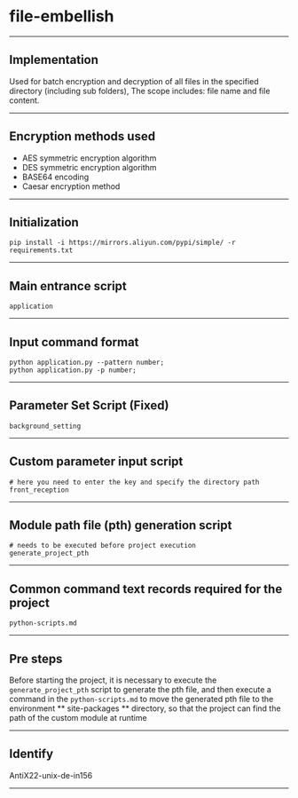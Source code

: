 # file-embellish

<hr>

## Implementation

Used for batch encryption and decryption of all files in the specified directory (including sub folders),
The scope includes: file name and file content.

<hr>

## Encryption methods used

- AES symmetric encryption algorithm
- DES symmetric encryption algorithm
- BASE64 encoding
- Caesar encryption method

<hr>

## Initialization

```
pip install -i https://mirrors.aliyun.com/pypi/simple/ -r requirements.txt

```

<hr>

## Main entrance script

```
application
```

<hr>

## Input command format

```
python application.py --pattern number;
python application.py -p number;
```

<hr>

## Parameter Set Script (Fixed)

```
background_setting
```

<hr>

## Custom parameter input script

```
# here you need to enter the key and specify the directory path
front_reception
```

<hr>

## Module path file (pth) generation script

```
# needs to be executed before project execution
generate_project_pth
```

<hr>

## Common command text records required for the project

```
python-scripts.md
```

<hr>

## Pre steps

Before starting the project, it is necessary to execute the `generate_project_pth` script to generate the pth file, and then execute a command in the `python-scripts.md` to move the generated pth file to the environment ** site-packages ** directory, so that the project can find the path of the custom module at runtime

<hr>

## Identify

AntiX22-unix-de-in156

<hr>
